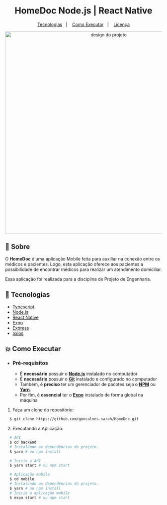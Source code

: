 <h1 align="center">
    HomeDoc
    Node.js | React Native
</h1>

<p align="center">
  <a href="#rocket-tecnologias">Tecnologias</a>&nbsp;&nbsp;&nbsp;|&nbsp;&nbsp;&nbsp;
  <a href="#boom-como-executar">Como Executar</a>&nbsp;&nbsp;&nbsp;|&nbsp;&nbsp;&nbsp;
  <a href="#memo-licença">Licença</a>
</p>

<p align="center">
  <img alt="design do projeto" width="650px" src="./mobile/src/assets/images/landing.jpeg" />
<p>

## :bookmark: Sobre

O **HomeDoc** é uma aplicação Mobile feita para auxiliar na conexão entre os médicos e pacientes. Logo, esta aplicação oferece aos pacientes a possibilidade de encontrar médicos para realizar um atendimento domiciliar.
  
Essa aplicação foi realizada para a disciplina de Projeto de Engenharia.

## :rocket: Tecnologias

-  [Typescript](https://www.typescriptlang.org/)
-  [Node.js](https://nodejs.org/en/)
-  [React Native](http://facebook.github.io/react-native/)
-  [Expo](https://expo.io/)
-  [Express](https://expressjs.com/)
-  [axios](https://github.com/axios/axios)

## :boom: Como Executar

- ### **Pré-requisitos**

  - É **necessário** possuir o **[Node.js](https://nodejs.org/en/)** instalado no computador
  - É **necessário** possuir o **[Git](https://git-scm.com/)** instalado e configurado no computador
  - Também, é **preciso** ter um gerenciador de pacotes seja o **[NPM](https://www.npmjs.com/)** ou **[Yarn](https://yarnpkg.com/)**.
  - Por fim, é **essencial** ter o **[Expo](https://expo.io/)** instalado de forma global na máquina

1. Faça um clone do repositório:

```sh
  $ git clone https://github.com/goncalves-sarah/HomeDoc.git
```

2. Executando a Aplicação:

```sh
  # API
  $ cd backend
  # Instalando as dependências do projeto.
  $ yarn # ou npm install
  
  # Inicie a API
  $ yarn start # ou npm start

  # Aplicação mobile
  $ cd mobile
  # Instalando as dependências do projeto.
  $ yarn # ou npm install
  # Inicie a aplicação mobile
  $ expo start # ou npm start
```